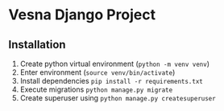 # Vesna Django Project

## Installation

1. Create python virtual environment (`python -m venv venv`)
2. Enter environment (`source venv/bin/activate`)
3. Install dependencies `pip install -r requirements.txt`
4. Execute migrations `python manage.py migrate`
5. Create superuser using `python manage.py createsuperuser`

